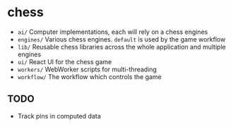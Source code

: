 # chess

- `ai/` Computer implementations, each will rely on a chess engines
- `engines/` Various chess engines. `default` is used by the game workflow
- `lib/` Reusable chess libraries across the whole application and multiple engines
- `ui/` React UI for the chess game
- `workers/` WebWorker scripts for multi-threading
- `workflow/` The workflow which controls the game

## TODO

- Track pins in computed data
